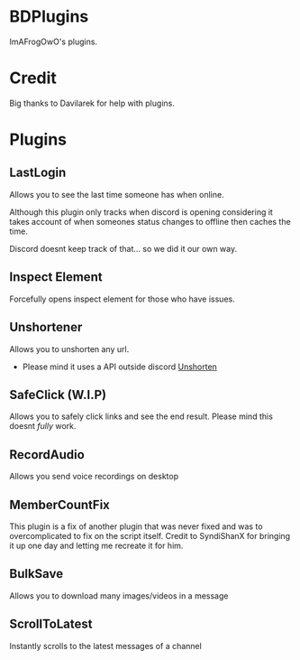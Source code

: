 # BDPlugins
ImAFrogOwO's plugins.
# Credit
Big thanks to Davilarek for help with plugins.
# Plugins
## LastLogin

Allows you to see the last time someone has when online.

Although this plugin only tracks when discord is opening considering it takes account of when someones status changes to offline then caches the time.

Discord doesnt keep track of that... so we did it our own way.
## Inspect Element
Forcefully opens inspect element for those who have issues.
## Unshortener
Allows you to unshorten any url. 
- Please mind it uses a API outside discord [Unshorten](https://unshorten.me)
## SafeClick (W.I.P)
Allows you to safely click links and see the end result. Please mind this doesnt *fully* work.
## RecordAudio
Allows you send voice recordings on desktop
## MemberCountFix
This plugin is a fix of another plugin that was never fixed and was to overcomplicated to fix on the script itself.
Credit to SyndiShanX for bringing it up one day and letting me recreate it for him. 
## BulkSave
Allows you to download many images/videos in a message
## ScrollToLatest
Instantly scrolls to the latest messages of a channel